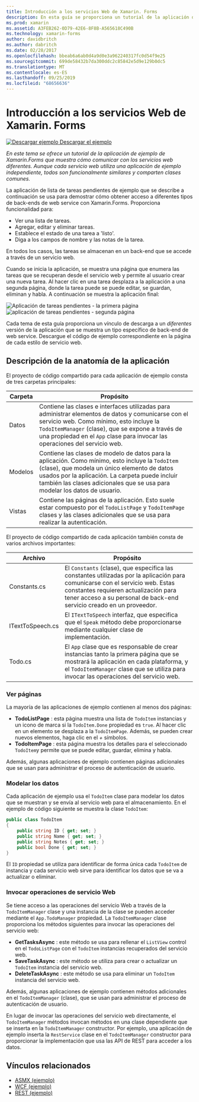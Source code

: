 ```yaml
---
title: Introducción a los servicios Web de Xamarin. Forms
description: En esta guía se proporciona un tutorial de la aplicación de ejemplo de Xamarin. Forms que muestra cómo comunicarse con distintos servicios Web. Aunque cada servicio web utiliza una aplicación de ejemplo independiente, todos son funcionalmente similares y comparten clases comunes.
ms.prod: xamarin
ms.assetid: A3FEB262-0D79-42E6-8F8B-A565618C490B
ms.technology: xamarin-forms
author: davidbritch
ms.author: dabritch
ms.date: 02/28/2017
ms.openlocfilehash: bbeab6a6ab0d4a9d0e3a962240317fc0d54f9e25
ms.sourcegitcommit: 699de58432b7da300ddc2c85842e5d9e129b0dc5
ms.translationtype: MT
ms.contentlocale: es-ES
ms.lasthandoff: 09/25/2019
ms.locfileid: "68656636"
---
```

# <a name="xamarinforms-web-services-introduction"></a>Introducción a los servicios Web de Xamarin. Forms

[![Descargar ejemplo](~/media/shared/download.png) Descargar el ejemplo](https://docs.microsoft.com/samples/xamarin/xamarin-forms-samples/webservices-todorest)

_En este tema se ofrece un tutorial de la aplicación de ejemplo de Xamarin.Forms que muestra cómo comunicar con los servicios web diferentes. Aunque cada servicio web utiliza una aplicación de ejemplo independiente, todos son funcionalmente similares y comparten clases comunes._

La aplicación de lista de tareas pendientes de ejemplo que se describe a continuación se usa para demostrar cómo obtener acceso a diferentes tipos de back-ends de web service con Xamarin.Forms. Proporciona funcionalidad para:

- Ver una lista de tareas.
- Agregar, editar y eliminar tareas.
- Establece el estado de una tarea a 'listo'.
- Diga a los campos de nombre y las notas de la tarea.

En todos los casos, las tareas se almacenan en un back-end que se accede a través de un servicio web.

Cuando se inicia la aplicación, se muestra una página que enumera las tareas que se recuperan desde el servicio web y permite al usuario crear una nueva tarea. Al hacer clic en una tarea desplaza a la aplicación a una segunda página, donde la tarea puede se puede editar, se guardan, eliminan y habla. A continuación se muestra la aplicación final:

![](introduction-images/app-example-1.png "Aplicación de tareas pendientes - la primera página")
![](introduction-images/app-example-2.png "aplicación de tareas pendientes - segunda página")

Cada tema de esta guía proporciona un vínculo de descarga a un *diferentes* versión de la aplicación que se muestra un tipo específico de back-end de web service. Descargue el código de ejemplo correspondiente en la página de cada estilo de servicio web.

## <a name="understand-the-application-anatomy"></a>Descripción de la anatomía de la aplicación

El proyecto de código compartido para cada aplicación de ejemplo consta de tres carpetas principales:

|Carpeta|Propósito|
|--- |--- |
|Datos|Contiene las clases e interfaces utilizadas para administrar elementos de datos y comunicarse con el servicio web. Como mínimo, esto incluye la `TodoItemManager` (clase), que se expone a través de una propiedad en el `App` clase para invocar las operaciones del servicio web.|
|Modelos|Contiene las clases de modelo de datos para la aplicación. Como mínimo, esto incluye la `TodoItem` (clase), que modela un único elemento de datos usados por la aplicación. La carpeta puede incluir también las clases adicionales que se usa para modelar los datos de usuario.|
|Vistas|Contiene las páginas de la aplicación. Esto suele estar compuesto por el `TodoListPage` y `TodoItemPage` clases y las clases adicionales que se usa para realizar la autenticación.|

El proyecto de código compartido de cada aplicación también consta de varios archivos importantes:

|Archivo|Propósito|
|--- |--- |
|Constants.cs|El `Constants` (clase), que especifica las constantes utilizadas por la aplicación para comunicarse con el servicio web. Estas constantes requieren actualización para tener acceso a su personal de back-end servicio creado en un proveedor.|
|ITextToSpeech.cs|El `ITextToSpeech` interfaz, que especifica que el `Speak` método debe proporcionarse mediante cualquier clase de implementación.|
|Todo.cs|El `App` clase que es responsable de crear instancias tanto la primera página que se mostrará la aplicación en cada plataforma, y el `TodoItemManager` clase que se utiliza para invocar las operaciones del servicio web.|

### <a name="view-pages"></a>Ver páginas

La mayoría de las aplicaciones de ejemplo contienen al menos dos páginas:

- **TodoListPage** : esta página muestra una lista de `TodoItem` instancias y un icono de marca si la `TodoItem.Done` propiedad es `true`. Al hacer clic en un elemento se desplaza a la `TodoItemPage`. Además, se pueden crear nuevos elementos, haga clic en el *+* símbolos.
- **TodoItemPage** : esta página muestra los detalles para el seleccionado `TodoItem`y permite que se puede editar, guardar, elimina y habla.

Además, algunas aplicaciones de ejemplo contienen páginas adicionales que se usan para administrar el proceso de autenticación de usuario.

### <a name="model-the-data"></a>Modelar los datos

Cada aplicación de ejemplo usa el `TodoItem` clase para modelar los datos que se muestran y se envía al servicio web para el almacenamiento. En el ejemplo de código siguiente se muestra la clase `TodoItem`:

```csharp
public class TodoItem
{
    public string ID { get; set; }
    public string Name { get; set; }
    public string Notes { get; set; }
    public bool Done { get; set; }
}
```

El `ID` propiedad se utiliza para identificar de forma única cada `TodoItem` de instancia y cada servicio web sirve para identificar los datos que se va a actualizar o eliminar.

### <a name="invoke-web-service-operations"></a>Invocar operaciones de servicio Web

Se tiene acceso a las operaciones del servicio Web a través de la `TodoItemManager` clase y una instancia de la clase se pueden acceder mediante el `App.TodoManager` propiedad. La `TodoItemManager` clase proporciona los métodos siguientes para invocar las operaciones del servicio web:

- **GetTasksAsync** : este método se usa para rellenar el `ListView` control en el `TodoListPage` con el `TodoItem` instancias recuperados del servicio web.
- **SaveTaskAsync** : este método se utiliza para crear o actualizar un `TodoItem` instancia del servicio web.
- **DeleteTaskAsync** : este método se usa para eliminar un `TodoItem` instancia del servicio web.

Además, algunas aplicaciones de ejemplo contienen métodos adicionales en el `TodoItemManager` (clase), que se usan para administrar el proceso de autenticación de usuario.

En lugar de invocar las operaciones del servicio web directamente, el `TodoItemManager` métodos invocan métodos en una clase dependiente que se inserta en la `TodoItemManager` constructor. Por ejemplo, una aplicación de ejemplo inserta la `RestService` clase en el `TodoItemManager` constructor para proporcionar la implementación que usa las API de REST para acceder a los datos.

## <a name="related-links"></a>Vínculos relacionados

- [ASMX (ejemplo)](https://docs.microsoft.com/samples/xamarin/xamarin-forms-samples/webservices-todoasmx)
- [WCF (ejemplo)](https://docs.microsoft.com/samples/xamarin/xamarin-forms-samples/webservices-todowcf)
- [REST (ejemplo)](https://docs.microsoft.com/samples/xamarin/xamarin-forms-samples/webservices-todorest)
